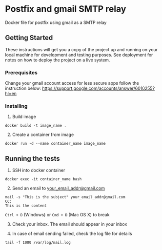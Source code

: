 # Postfix and gmail SMTP relay
Docker file for postfix using gmail as a SMTP relay

## Getting Started
These instructions will get you a copy of the project up and running on your local machine for development and testing purposes. See deployment for notes on how to deploy the project on a live system.

### Prerequisites
Change your gmail account access for less secure apps follow the instruction below:
https://support.google.com/accounts/answer/6010255?hl=en

### Installing

1. Build image

```
docker build -t image_name .
```

2. Create a container from image

```
docker run -d --name container_name image_name
```

## Running the tests
1. SSH into docker container

```
docker exec -it container_name bash
```

2. Send an email to your_email_addr@gmail.com

```
mail -s "This is the subject" your_email_addr@gmail.com
CC:
This is the content
```
`Ctrl + D` (Windows) or `Cmd + D` (Mac OS X) to break

3. Check your inbox. The email should appear in your inbox

4. In case of email sending failed, check the log file for details

```
tail -f 1000 /var/log/mail.log
```
